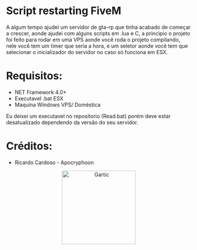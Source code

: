 # Script restarting FiveM

A algum tempo ajudei um servidor de gta-rp que tinha acabado de começar a crescer, aonde ajudei com alguns scripts em .lua e C, a principio o projeto foi feito para rodar em uma VPS aonde você roda o projeto compilando, nele você tem um timer que seria a hora, e um seletor aonde você tem que selecionar o inicializador do servidor no caso só funciona em ESX. 

# Requisitos: 
- NET Framework 4.0+
- Executavel .bat ESX
- Maquina Windows VPS/ Doméstica

Eu deixei um executavel no repositorio (Read.bat) porém deve estar desatualizado dependendo da versão do seu servidor.

# Créditos:
- Ricardo Cardoso - Apocryphoon

<p align="center">
  <img src="https://user-images.githubusercontent.com/32386767/89684916-b7b3cd80-d8d1-11ea-934a-0078ec1f544c.png" alt="Gartic" height="200" width="200"/>
</p>

